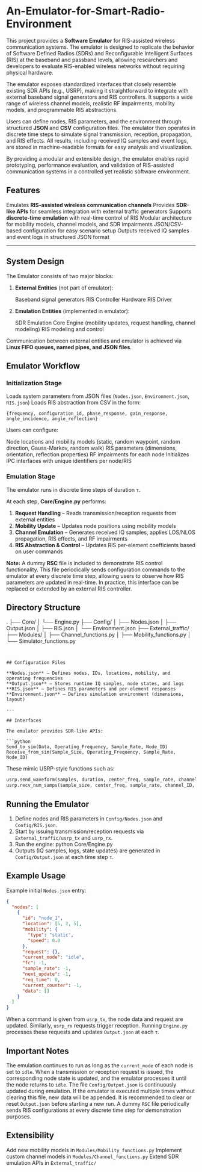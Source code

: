 # An-Emulator-for-Smart-Radio-Environment
This project provides a **Software Emulator** for RIS-assisted wireless communication systems.
The emulator is designed to replicate the behavior of Software Defined Radios (SDRs) and Reconfigurable Intelligent Surfaces (RIS) at the baseband and passband levels, allowing researchers and developers to evaluate RIS-enabled wireless networks without requiring physical hardware.

The emulator exposes standardized interfaces that closely resemble existing SDR APIs (e.g., USRP), making it straightforward to integrate with external baseband signal generators and RIS controllers. It supports a wide range of wireless channel models, realistic RF impairments, mobility models, and programmable RIS abstractions.

Users can define nodes, RIS parameters, and the environment through structured **JSON** and **CSV** configuration files. The emulator then operates in discrete time steps to simulate signal transmission, reception, propagation, and RIS effects. All results, including received IQ samples and event logs, are stored in machine-readable formats for easy analysis and visualization.

By providing a modular and extensible design, the emulator enables rapid prototyping, performance evaluation, and validation of RIS-assisted communication systems in a controlled yet realistic software environment.



## Features

Emulates **RIS-assisted wireless communication channels**
Provides **SDR-like APIs** for seamless integration with external traffic generators
Supports **discrete-time emulation** with real-time control of RIS
Modular architecture for mobility models, channel models, and SDR impairments
JSON/CSV-based configuration for easy scenario setup
Outputs received IQ samples and event logs in structured JSON format

---

## System Design

The Emulator consists of two major blocks:

1. **External Entities** (not part of emulator):

     Baseband signal generators
     RIS Controller
     Hardware RIS Driver

2. **Emulation Entities** (implemented in emulator):

     SDR Emulation
     Core Engine (mobility updates, request handling, channel modeling)
     RIS modeling and control

Communication between external entities and emulator is achieved via **Linux FIFO queues, named pipes, and JSON files**.

## Emulator Workflow

### Initialization Stage

Loads system parameters from JSON files (`Nodes.json`, `Environment.json`, `RIS.json`)
Loads RIS abstraction from CSV in the form:

  ```
  {frequency, configuration_id, phase_response, gain_response, angle_incidence, angle_reflection}
  ```
Users can configure:

  Node locations and mobility models (static, random waypoint, random direction, Gauss-Markov, random walk)
  RIS parameters (dimensions, orientation, reflection properties)
  RF impairments for each node
Initializes IPC interfaces with unique identifiers per node/RIS

### Emulation Stage

The emulator runs in discrete time steps of duration `τ`.

At each step, **Core/Engine.py** performs:

1. **Request Handling** – Reads transmission/reception requests from external entities
2. **Mobility Update** – Updates node positions using mobility models
3. **Channel Emulation** – Generates received IQ samples, applies LOS/NLOS propagation, RIS effects, and RF impairments
4. **RIS Abstraction & Control** – Updates RIS per-element coefficients based on user commands

**Note:** A dummy **RSC** file is included to demonstrate RIS control functionality. This file periodically sends configuration commands to the emulator at every discrete time step, allowing users to observe how RIS parameters are updated in real-time. In practice, this interface can be replaced or extended by an external RIS controller.



## Directory Structure

.
├── Core/
│   └── Engine.py
├── Config/
│   ├── Nodes.json
│   ├── Output.json
│   ├── RIS.json
│   └── Environment.json
├── External_traffic/
├── Modules/
│   ├── Channel_functions.py
│   ├── Mobility_functions.py
│   └── Simulator_functions.py
```


## Configuration Files

**Nodes.json** – Defines nodes, IDs, locations, mobility, and operating frequencies
**Output.json** – Stores runtime IQ samples, node states, and logs
**RIS.json** – Defines RIS parameters and per-element responses
**Environment.json** – Defines simulation environment (dimensions, layout)

---

## Interfaces

The emulator provides SDR-like APIs:

```python
Send_to_sim(Data, Operating_Frequency, Sample_Rate, Node_ID)
Receive_from_sim(Sample_Size, Operating_Frequency, Sample_Rate, Node_ID)
```

These mimic USRP-style functions such as:

```python
usrp.send_waveform(samples, duration, center_freq, sample_rate, channel_ID, gain)
usrp.recv_num_samps(sample_size, center_freq, sample_rate, channel_ID, gain)
```


## Running the Emulator

1. Define nodes and RIS parameters in `Config/Nodes.json` and `Config/RIS.json`.
2. Start by issuing transmission/reception requests via `External_traffic/usrp_tx` and `usrp_rx`.
3. Run the engine: python Core/Engine.py
4. Outputs (IQ samples, logs, state updates) are generated in `Config/Output.json` at each time step `τ`.

## Example Usage

Example initial `Nodes.json` entry:

```json
{
  "nodes": [
    {
      "id": "node_1",
      "location": [5, 2, 5],
      "mobility": {
        "type": "static",
        "speed": 0.0
      },
      "request": {},
      "current_mode": "idle",
      "fc": -1,
      "sample_rate": -1,
      "next_update": -1,
      "req_time": 0,
      "current_counter": -1,
      "data": []
    }
  ]
}
```

When a command is given from `usrp_tx`, the node data and request are updated. Similarly, `usrp_rx` requests trigger reception. Running `Engine.py` processes these requests and updates `Output.json` at each `τ`.


## Important Notes

The emulation continues to run as long as the `current_mode` of each node is set to `idle`.
  When a transmission or reception request is issued, the corresponding node state is updated, and the emulator processes it until the node returns to `idle`.
The file `Config/Output.json` is continuously updated during emulation. If the emulator is executed multiple times without clearing this file, new data will be appended. It is recommended to clear or reset `Output.json` before starting a new run.
A dummy `RSC` file periodically sends RIS configurations at every discrete time step for demonstration purposes.


## Extensibility

Add new mobility models in `Modules/Mobility_functions.py`
Implement custom channel models in `Modules/Channel_functions.py`
Extend SDR emulation APIs in `External_traffic/`


